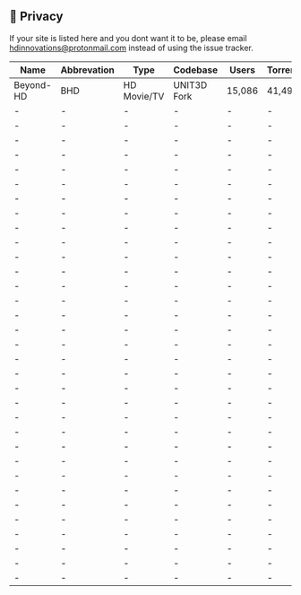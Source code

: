 ## <a name="security"></a> 🔐 Privacy

If your site is listed here and you dont want it to be, please email hdinnovations@protonmail.com instead of using the issue tracker.


Name | Abbrevation | Type | Codebase | Users | Torrents | Peers | Ratio | Points | Birthdate | Updated
------------ | ------------- | ------------- | ------------- | ------------- | ------------- | ------------- | ------------- | ------------- | ------------- | -------------
| Beyond-HD | BHD | HD Movie/TV | UNIT3D Fork | 15,086 | 41,495 | 170,019 | Yes | Yes | Unknown | 12/29/19 |
| - | - | - | - | - | - | - | - | - | - | - |
| - | - | - | - | - | - | - | - | - | - | - |
| - | - | - | - | - | - | - | - | - | - | - |
| - | - | - | - | - | - | - | - | - | - | - |
| - | - | - | - | - | - | - | - | - | - | - |
| - | - | - | - | - | - | - | - | - | - | - |
| - | - | - | - | - | - | - | - | - | - | - |
| - | - | - | - | - | - | - | - | - | - | - |
| - | - | - | - | - | - | - | - | - | - | - |
| - | - | - | - | - | - | - | - | - | - | - |
| - | - | - | - | - | - | - | - | - | - | - |
| - | - | - | - | - | - | - | - | - | - | - |
| - | - | - | - | - | - | - | - | - | - | - |
| - | - | - | - | - | - | - | - | - | - | - |
| - | - | - | - | - | - | - | - | - | - | - |
| - | - | - | - | - | - | - | - | - | - | - |
| - | - | - | - | - | - | - | - | - | - | - |
| - | - | - | - | - | - | - | - | - | - | - |
| - | - | - | - | - | - | - | - | - | - | - |
| - | - | - | - | - | - | - | - | - | - | - |
| - | - | - | - | - | - | - | - | - | - | - |
| - | - | - | - | - | - | - | - | - | - | - |
| - | - | - | - | - | - | - | - | - | - | - |
| - | - | - | - | - | - | - | - | - | - | - |
| - | - | - | - | - | - | - | - | - | - | - |
| - | - | - | - | - | - | - | - | - | - | - |
| - | - | - | - | - | - | - | - | - | - | - |
| - | - | - | - | - | - | - | - | - | - | - |
| - | - | - | - | - | - | - | - | - | - | - |
| - | - | - | - | - | - | - | - | - | - | - |
| - | - | - | - | - | - | - | - | - | - | - |
| - | - | - | - | - | - | - | - | - | - | - |
| - | - | - | - | - | - | - | - | - | - | - |
